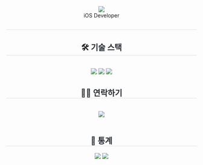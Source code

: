 <div align="center">
    <img src="https://capsule-render.vercel.app/api?type=soft&color=0:aed4ff,100:466991&height=240&text=Woobi&animation=&fontColor=ffffff&fontSize=50" />
    <br>
    <span>iOS Developer</span>
</div>
<div align="center"> 
    <h2 style="border-bottom: 1px solid #d8dee4; color: #282d33;"></h2>  
    <div style="font-weight: 700; font-size: 15px; text-align: center; color: #282d33;"></div> 
</div>
<div align="center">
    <h2 style="border-bottom: 1px solid #d8dee4; color: #282d33;">🛠️ 기술 스택</h2> <br> 
    <div style="margin: 0 auto; text-align: center;" align="center"> 
        <img src="https://img.shields.io/badge/Swift-F05138?style=flat-square&logo=Swift&logoColor=white">
        <img src="https://img.shields.io/badge/Github-181717?style=flat-square&logo=Github&logoColor=white">
        <img src="https://img.shields.io/badge/IOS-000000?style=flat-square&logo=IOS&logoColor=white">
    </div>
</div>
<div align="center">
    <h2 style="border-bottom: 1px solid #d8dee4; color: #282d33;">🧑‍💻 연락하기</h2> <br> 
    <div align="center"> 
        <a href=https://www.notion.so/WooBi-79a8bee29f8f4004b92660a2a645f540>
            <img src="https://img.shields.io/badge/Notion-000000?style=flat-square&logo=Notion&logoColor=white&link=https://www.notion.so/WooBi-79a8bee29f8f4004b92660a2a645f540">
        </a>
    </div>  <br> 
    <div align="center"></div> 
</div>
<div align="center"> 
    <h2 style="border-bottom: 1px solid #d8dee4; color: #282d33;">🏅 통계</h2> 
    <div align="center"> 
        <img src="https://github-readme-stats.vercel.app/api?username=Woobios97&bg_color=180,779ecb,00000000&title_color=ffffff&text_color=ffffff">
        <img src="https://github-readme-stats.vercel.app/api/top-langs/?username=Woobios97&layout=compact&bg_color=180,779ecb,00000000&title_color=ffffff&text_color=ffffff">
    </div> 
</div>
